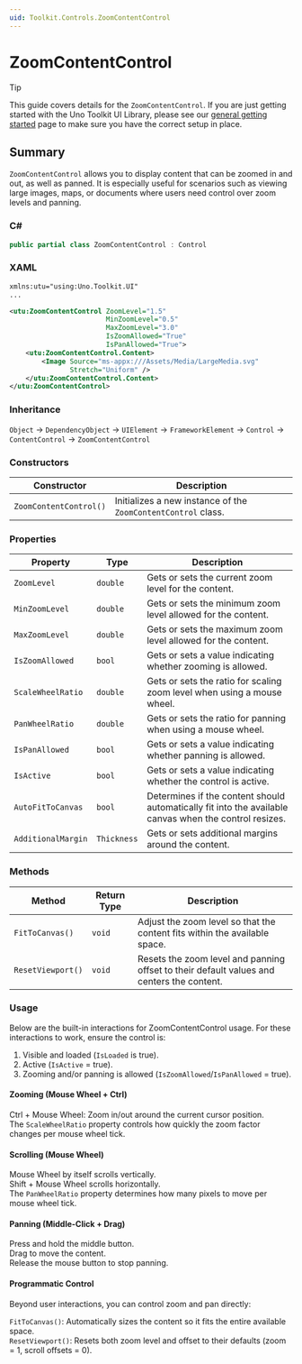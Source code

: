 ```yaml
---
uid: Toolkit.Controls.ZoomContentControl
---
```


# ZoomContentControl

> [!TIP]
> This guide covers details for the `ZoomContentControl`. If you are just getting started with the Uno Toolkit UI Library, please see our [general getting started](../getting-started.md) page to make sure you have the correct setup in place.

## Summary

`ZoomContentControl` allows you to display content that can be zoomed in and out, as well as panned. It is especially useful for scenarios such as viewing large images, maps, or documents where users need control over zoom levels and panning.

### C\#

```csharp
public partial class ZoomContentControl : Control
```

### XAML

```xml
xmlns:utu="using:Uno.Toolkit.UI"
...

<utu:ZoomContentControl ZoomLevel="1.5"
                        MinZoomLevel="0.5"
                        MaxZoomLevel="3.0"
                        IsZoomAllowed="True"
                        IsPanAllowed="True">
    <utu:ZoomContentControl.Content>
        <Image Source="ms-appx:///Assets/Media/LargeMedia.svg"
               Stretch="Uniform" />
    </utu:ZoomContentControl.Content>
</utu:ZoomContentControl>
```

### Inheritance

`Object` &#8594; `DependencyObject` &#8594; `UIElement` &#8594; `FrameworkElement` &#8594; `Control` &#8594; `ContentControl` &#8594; `ZoomContentControl`

### Constructors

| Constructor            | Description                                                   |
| ---------------------- | ------------------------------------------------------------- |
| `ZoomContentControl()` | Initializes a new instance of the `ZoomContentControl` class. |

### Properties

| Property           | Type        | Description                                                                                            |
| ------------------ | ----------- | ------------------------------------------------------------------------------------------------------ |
| `ZoomLevel`        | `double`    | Gets or sets the current zoom level for the content.                                                   |
| `MinZoomLevel`     | `double`    | Gets or sets the minimum zoom level allowed for the content.                                           |
| `MaxZoomLevel`     | `double`    | Gets or sets the maximum zoom level allowed for the content.                                           |
| `IsZoomAllowed`    | `bool`      | Gets or sets a value indicating whether zooming is allowed.                                            |
| `ScaleWheelRatio`  | `double`    | Gets or sets the ratio for scaling zoom level when using a mouse wheel.                                |
| `PanWheelRatio`    | `double`    | Gets or sets the ratio for panning when using a mouse wheel.                                           |
| `IsPanAllowed`     | `bool`      | Gets or sets a value indicating whether panning is allowed.                                            |
| `IsActive`         | `bool`      | Gets or sets a value indicating whether the control is active.                                         |
| `AutoFitToCanvas`  | `bool`      | Determines if the content should automatically fit into the available canvas when the control resizes. |
| `AdditionalMargin` | `Thickness` | Gets or sets additional margins around the content.                                                    |

### Methods

| Method            | Return Type | Description                                                                               |
| ----------------- | ----------- | ----------------------------------------------------------------------------------------- |
| `FitToCanvas()`   | `void`      | Adjust the zoom level so that the content fits within the available space.                |
| `ResetViewport()` | `void`      | Resets the zoom level and panning offset to their default values and centers the content. |

### Usage

Below are the built-in interactions for ZoomContentControl usage. For these interactions to work, ensure the control is:

1. Visible and loaded (`IsLoaded` is true).
2. Active (`IsActive` = true).
3. Zooming and/or panning is allowed (`IsZoomAllowed`/`IsPanAllowed` = true).

#### Zooming (Mouse Wheel + Ctrl)
Ctrl + Mouse Wheel: Zoom in/out around the current cursor position.  
The `ScaleWheelRatio` property controls how quickly the zoom factor changes per mouse wheel tick.

#### Scrolling (Mouse Wheel)
Mouse Wheel by itself scrolls vertically.  
Shift + Mouse Wheel scrolls horizontally.  
The `PanWheelRatio` property determines how many pixels to move per mouse wheel tick.

#### Panning (Middle-Click + Drag)
Press and hold the middle button.  
Drag to move the content.  
Release the mouse button to stop panning.

#### Programmatic Control
Beyond user interactions, you can control zoom and pan directly:

`FitToCanvas()`: Automatically sizes the content so it fits the entire available space.  
`ResetViewport()`: Resets both zoom level and offset to their defaults (zoom = 1, scroll offsets = 0).